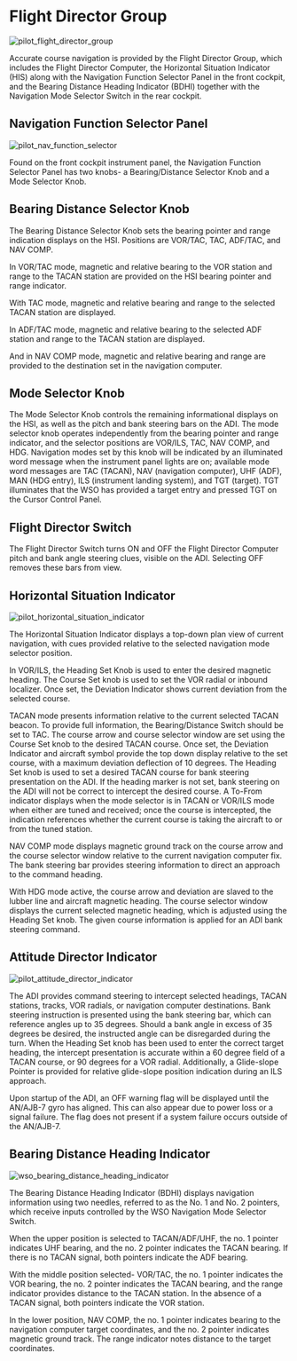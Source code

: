 # Flight Director Group

![pilot_flight_director_group](../../img/pilot_flight_director_group.jpg)

Accurate course navigation is provided by the Flight Director Group, which
includes the Flight Director Computer, the Horizontal Situation Indicator (HIS)
along with the Navigation Function Selector Panel in the front cockpit, and the
Bearing Distance Heading Indicator (BDHI) together with the Navigation Mode
Selector Switch in the rear cockpit.

## Navigation Function Selector Panel

![pilot_nav_function_selector](../../img/pilot_nav_function_selector_panel.jpg)

Found on the front cockpit instrument panel, the Navigation Function Selector
Panel has two knobs- a Bearing/Distance Selector Knob and a Mode Selector Knob.

## Bearing Distance Selector Knob

The Bearing Distance Selector Knob sets the bearing pointer and range indication
displays on the HSI. Positions are VOR/TAC, TAC, ADF/TAC, and NAV COMP.

In VOR/TAC mode, magnetic and relative bearing to the VOR station and range to
the TACAN station are provided on the HSI bearing pointer and range indicator.

With TAC mode, magnetic and relative bearing and range to the selected TACAN
station are displayed.

In ADF/TAC mode, magnetic and relative bearing to the selected ADF station and
range to the TACAN station are displayed.

And in NAV COMP mode, magnetic and relative bearing and range are provided to
the destination set in the navigation computer.

## Mode Selector Knob

The Mode Selector Knob controls the remaining informational displays on the HSI,
as well as the pitch and bank steering bars on the ADI. The mode selector knob
operates independently from the bearing pointer and range indicator, and the
selector positions are VOR/ILS, TAC, NAV COMP, and HDG. Navigation modes set by
this knob will be indicated by an illuminated word message when the instrument
panel lights are on; available mode word messages are TAC (TACAN), NAV
(navigation computer), UHF (ADF), MAN (HDG entry), ILS (instrument landing
system), and TGT (target). TGT illuminates that the WSO has provided a target
entry and pressed TGT on the Cursor Control Panel.

## Flight Director Switch

The Flight Director Switch turns ON and OFF the Flight Director Computer pitch
and bank angle steering clues, visible on the ADI. Selecting OFF removes these
bars from view.

## Horizontal Situation Indicator

![pilot_horizontal_situation_indicator](../../img/pilot_horizontal_situation_indicator.jpg)

The Horizontal Situation Indicator displays a top-down plan view of current
navigation, with cues provided relative to the selected navigation mode selector
position.

In VOR/ILS, the Heading Set Knob is used to enter the desired magnetic heading.
The Course Set knob is used to set the VOR radial or inbound localizer. Once
set, the Deviation Indicator shows current deviation from the selected course.

TACAN mode presents information relative to the current selected TACAN beacon.
To provide full information, the Bearing/Distance Switch should be set to TAC.
The course arrow and course selector window are set using the Course Set knob to
the desired TACAN course. Once set, the Deviation Indicator and aircraft symbol
provide the top down display relative to the set course, with a maximum
deviation deflection of 10 degrees. The Heading Set knob is used to set a
desired TACAN course for bank steering presentation on the ADI. If the heading
marker is not set, bank steering on the ADI will not be correct to intercept the
desired course. A To-From indicator displays when the mode selector is in TACAN
or VOR/ILS mode when either are tuned and received; once the course is
intercepted, the indication references whether the current course is taking the
aircraft to or from the tuned station.

NAV COMP mode displays magnetic ground track on the course arrow and the course
selector window relative to the current navigation computer fix. The bank
steering bar provides steering information to direct an approach to the command
heading.

With HDG mode active, the course arrow and deviation are slaved to the lubber
line and aircraft magnetic heading. The course selector window displays the
current selected magnetic heading, which is adjusted using the Heading Set knob.
The given course information is applied for an ADI bank steering command.

## Attitude Director Indicator

![pilot_attitude_director_indicator](../../img/pilot_attitude_director_indicator.jpg)

The ADI provides command steering to intercept selected headings, TACAN
stations, tracks, VOR radials, or navigation computer destinations. Bank
steering instruction is presented using the bank steering bar, which can
reference angles up to 35 degrees. Should a bank angle in excess of 35 degrees
be desired, the instructed angle can be disregarded during the turn. When the
Heading Set knob has been used to enter the correct target heading, the
intercept presentation is accurate within a 60 degree field of a TACAN course,
or 90 degrees for a VOR radial. Additionally, a Glide-slope Pointer is provided
for relative glide-slope position indication during an ILS approach.

Upon startup of the ADI, an OFF warning flag will be displayed until the
AN/AJB-7 gyro has aligned. This can also appear due to power loss or a signal
failure. The flag does not present if a system failure occurs outside of the
AN/AJB-7.

## Bearing Distance Heading Indicator

![wso_bearing_distance_heading_indicator](../../img/wso_bearing_distance_heading_indicator.jpg)

The Bearing Distance Heading Indicator (BDHI) displays navigation information
using two needles, referred to as the No. 1 and No. 2 pointers, which receive
inputs controlled by the WSO Navigation Mode Selector Switch.

When the upper position is selected to TACAN/ADF/UHF, the no. 1 pointer
indicates UHF bearing, and the no. 2 pointer indicates the TACAN bearing. If
there is no TACAN signal, both pointers indicate the ADF bearing.

With the middle position selected- VOR/TAC, the no. 1 pointer indicates the VOR
bearing, the no. 2 pointer indicates the TACAN bearing, and the range indicator
provides distance to the TACAN station. In the absence of a TACAN signal, both
pointers indicate the VOR station.

In the lower position, NAV COMP, the no. 1 pointer indicates bearing to the
navigation computer target coordinates, and the no. 2 pointer indicates magnetic
ground track. The range indicator notes distance to the target coordinates.
